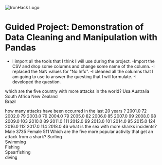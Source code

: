 ![IronHack Logo](https://s3-eu-west-1.amazonaws.com/ih-materials/uploads/upload_d5c5793015fec3be28a63c4fa3dd4d55.png)

# Guided Project: Demonstration of Data Cleaning and Manipulation with Pandas

- I import all the tools that I think I will use during the project.
-Import the CSV and drop some columns and change some name of the column.
-I replaced the NaN values for "No Info".
-I cleaned all the columns that I am going to use to answer the questing that I will formulate.
-I developed the question.

which are the five country with more attacks in the world?
Usa 
Australia
South Africa 
New Zealand       
Brazil            

how many attacks have been occurred in the last 20 years ?
2001.0     72
2002.0     79
2003.0     79
2004.0     79
2005.0     82
2006.0     85
2007.0     99
2008.0     98
2009.0    103
2010.0     89
2011.0    111
2012.0     99
2013.0    101
2014.0     95
2015.0    124
2016.0    112
2017.0    114
2018.0     46
what is the sex with more sharks incidents?
Male    3735
Female    511
Which are the five more popular activity that get an attack from a shark?
Surfing         
Swimming        
Fishing         
Spearfishing    
diving


